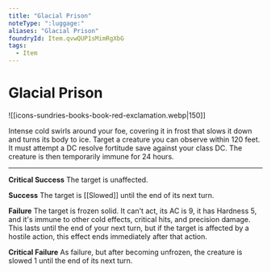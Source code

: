 ```yaml
---
title: "Glacial Prison"
noteType: ":luggage:"
aliases: "Glacial Prison"
foundryId: Item.qvwQUP1sMimRgXbG
tags:
  - Item
---
```


# Glacial Prison
![[icons-sundries-books-book-red-exclamation.webp|150]]

Intense cold swirls around your foe, covering it in frost that slows it down and turns its body to ice. Target a creature you can observe within 120 feet. It must attempt a DC resolve fortitude save against your class DC. The creature is then temporarily immune for 24 hours.

* * *

**Critical Success** The target is unaffected.

**Success** The target is [[Slowed]] until the end of its next turn.

**Failure** The target is frozen solid. It can't act, its AC is 9, it has Hardness 5, and it's immune to other cold effects, critical hits, and precision damage. This lasts until the end of your next turn, but if the target is affected by a hostile action, this effect ends immediately after that action.

**Critical Failure** As failure, but after becoming unfrozen, the creature is slowed 1 until the end of its next turn.
